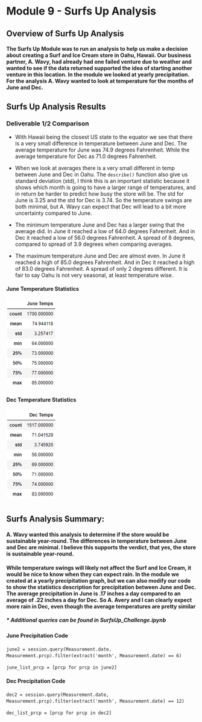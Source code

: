 # Module 9 - Surfs Up Analysis

## Overview of Surfs Up Analysis


#### The Surfs Up Module was to run an analysis to help us make a decision about creating a Surf and Ice Cream store in Oahu, Hawaii. Our business partner, A. Wavy, had already had one failed venture due to weather and wanted to see if the data returned supported the idea of starting another venture in this location. In the module we looked at yearly precipitation. For the analysis A. Wavy wanted to look at temperature for the months of June and Dec.


## Surfs Up Analysis Results
### Deliverable 1/2 Comparison
 * With Hawaii being the closest US state to the equator we see that there is a very small difference in temperature between June and Dec. The average temperature for June was 74.9 degrees Fahrenheit. While the average temperature for Dec as 71.0 degrees Fahrenheit. 

 * When we look at averages there is a very small different in temp between June and Dec in Oahu. The `describe()` function also give us standard deviation (std), I think this is an important statistic because it shows which month is going to have a larger range of temperatures, and in return be harder to predict how busy the store will be. The std for June is 3.25 and the std for Dec is 3.74. So the temperature swings are both minimal, but A. Wavy can expect that Dec will lead to a bit more uncertainty compared to June.

 * The minimum temperature June and Dec has a larger swing that the average did. In June it reached a low of 64.0 degrees Fahrenheit. And in Dec it reached a low of 56.0 degrees Fahrenheit. A spread of 8 degrees, compared to spread of 3.9 degrees when comparing averages. 
 
 * The maximum temperature June and Dec are almost even. In June it reached a high of 85.0 degrees Fahrenheit. And in Dec it reached a high of 83.0 degrees Fahrenheit. A spread of only 2 degrees different. It is fair to say Oahu is not very seasonal, at least temperature wise.

 
 
#### June Temperature  Statistics
![stacked_launch_outcomes](https://github.com/charlieburd/surfs_up/blob/main/june_temps.png)

#### Dec Temperature  Statistics
![stacked_launch_outcomes](https://github.com/charlieburd/surfs_up/blob/main/dec_temps.png)
#


## Surfs Analysis Summary:

#### A. Wavy wanted this analysis to determine if the store would be sustainable year-round. The differences in temperature between June and Dec are minimal. I believe this supports the verdict, that yes, the store is sustainable year-round.

#### While temperature swings will likely not affect the Surf and Ice Cream, it would be nice to know when they can expect rain. In the module we created at a yearly precipitation graph, but we can also modify our code to show the statistics description for precipitation between June and Dec. The average precipitation in June is .17 inches a day compared to an average of .22 inches a day for Dec. So A. Avery and I can clearly expect more rain in Dec, even though the average temperatures are pretty similar
##### * Additional queries can be found in SurfsUp_Challenge.ipynb

#### June Precipitation Code
`june2 = session.query(Measurement.date, Measurement.prcp).filter(extract('month', Measurement.date) == 6)`

`june_list_prcp = [prcp for prcp in june2]`

#### Dec Precipitation Code
`dec2 = session.query(Measurement.date, Measurement.prcp).filter(extract('month', Measurement.date) == 12)`

`dec_list_prcp = [prcp for prcp in dec2]`
